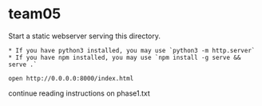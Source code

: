# team05

Start a static webserver serving this directory.
```
* If you have python3 installed, you may use `python3 -m http.server`
* If you have npm installed, you may use `npm install -g serve && serve .`
```

```
open http://0.0.0.0:8000/index.html
```

continue reading instructions on phase1.txt